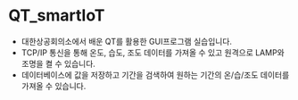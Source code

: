 # QT_smartIoT
- 대한상공회의소에서 배운 QT를 활용한 GUI프로그램 실습입니다.
- TCP/IP 통신을 통해 온도, 습도, 조도 데이터를 가져올 수 있고 원격으로 LAMP와 조명을 켤 수 있습니다.
- 데이터베이스에 값을 저장하고 기간을 검색하여 원하는 기간의 온/습/조도 데이터를 가져올 수 있습니다.
